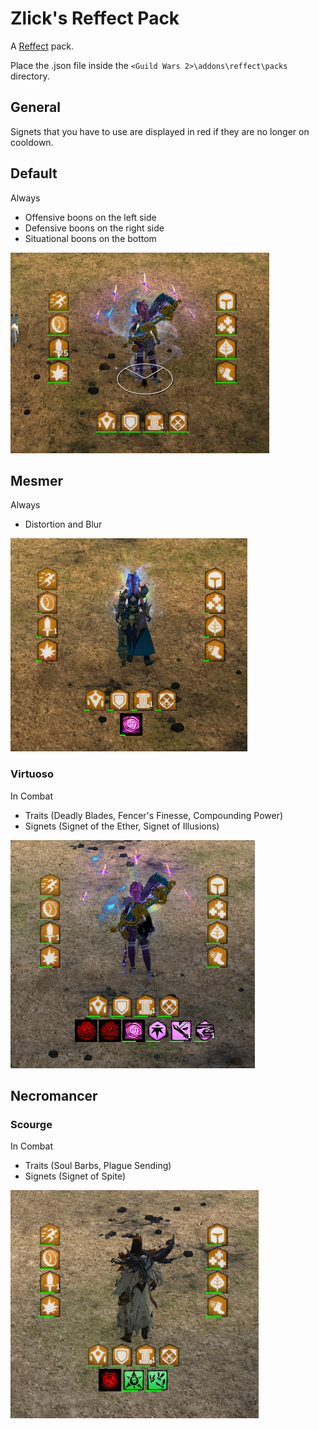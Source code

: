 # Zlick's Reffect Pack
A [Reffect](https://github.com/Zerthox/gw2-reffect) pack.

Place the .json file inside the `<Guild Wars 2>\addons\reffect\packs` directory.

## General
Signets that you have to use are displayed in red if they are no longer on cooldown.

## Default
Always
* Offensive boons on the left side
* Defensive boons on the right side
* Situational boons on the bottom

![Default](./img/default.png)

## Mesmer
Always
* Distortion and Blur

![Mesmer](./img/mesmer.png)

### Virtuoso
In Combat
* Traits (Deadly Blades, Fencer's Finesse, Compounding Power)
* Signets (Signet of the Ether, Signet of Illusions)

![Virtuoso](./img/virtuoso.png)

## Necromancer
### Scourge
In Combat
* Traits (Soul Barbs, Plague Sending)
* Signets (Signet of Spite)

![Scourge](./img/scourge.png)
